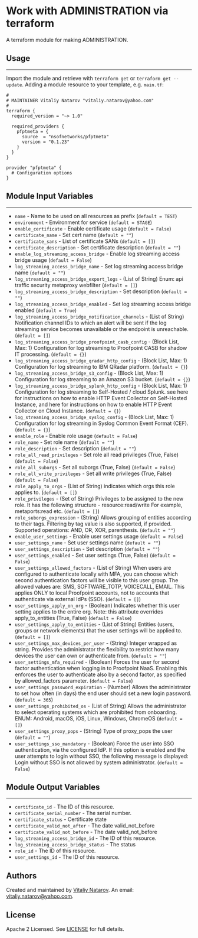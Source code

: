# Work with ADMINISTRATION via terraform

A terraform module for making ADMINISTRATION.


## Usage
----------------------
Import the module and retrieve with ```terraform get``` or ```terraform get --update```. Adding a module resource to your template, e.g. `main.tf`:

```
#
# MAINTAINER Vitaliy Natarov "vitaliy.natarov@yahoo.com"
#
terraform {
  required_version = "~> 1.0"

  required_providers {
    pfptmeta = {
      source  = "nsofnetworks/pfptmeta"
      version = "0.1.23"
    }
  }
}

provider "pfptmeta" {
  # Configuration options
}

```

## Module Input Variables
----------------------
- `name` - Name to be used on all resources as prefix (`default = TEST`)
- `environment` - Environment for service (`default = STAGE`)
- `enable_certificate` - Enable certificate usage (`default = False`)
- `certificate_name` - Set cert name (`default = ""`)
- `certificate_sans` - List of certificate SANs (`default = []`)
- `certificate_description` - Set certificate description (`default = ""`)
- `enable_log_streaming_access_bridge` - Enable log streaming access bridge usage (`default = False`)
- `log_streaming_access_bridge_name` - Set log streaming access bridge name (`default = ""`)
- `log_streaming_access_bridge_export_logs` - (List of String) Enum: api traffic security metaproxy webfilter (`default = []`)
- `log_streaming_access_bridge_description` - Set description (`default = ""`)
- `log_streaming_access_bridge_enabled` - Set log streaming access bridge enabled (`default = True`)
- `log_streaming_access_bridge_notification_channels` - (List of String) Notification channel IDs to which an alert will be sent if the log streaming service becomes unavailable or the endpoint is unreachable. (`default = []`)
- `log_streaming_access_bridge_proofpoint_casb_config` - (Block List, Max: 1) Configuration for log streaming to Proofpoint CASB for shadow IT processing. (`default = {}`)
- `log_streaming_access_bridge_qradar_http_config` - (Block List, Max: 1) Configuration for log streaming to IBM QRadar platform. (`default = {}`)
- `log_streaming_access_bridge_s3_config` - (Block List, Max: 1) Configuration for log streaming to an Amazon S3 bucket. (`default = {}`)
- `log_streaming_access_bridge_splunk_http_config` - (Block List, Max: 1) Configuration for log streaming to Self-Hosted / cloud Splunk. see here for instructions on how to enable HTTP Event Collector on Self-Hosted Instance, and here for instructions on how to enable HTTP Event Collector on Cloud Instance. (`default = {}`)
- `log_streaming_access_bridge_syslog_config` - (Block List, Max: 1) Configuration for log streaming in Syslog Common Event Format (CEF). (`default = {}`)
- `enable_role` - Enable role usage (`default = False`)
- `role_name` - Set role name (`default = ""`)
- `role_description` - Set description (`default = ""`)
- `role_all_read_privileges` - Set role all read privileges (True, False) (`default = False`)
- `role_all_suborgs` - Set all suborgs (True, False) (`default = False`)
- `role_all_write_privileges` - Set all write privileges (True, False) (`default = False`)
- `role_apply_to_orgs` - (List of String) indicates which orgs this role applies to. (`default = []`)
- `role_privileges` - (Set of String) Privileges to be assigned to the new role. It has the following structure - resource:read/write For example, metaports:read etc. (`default = []`)
- `role_suborgs_expression` - (String) Allows grouping of entities according to their tags. Filtering by tag value is also supported, if provided. Supported operations: AND, OR, XOR, parenthesis. (`default = ""`)
- `enable_user_settings` - Enable user settings usage (`default = False`)
- `user_settings_name` - Set user settings name (`default = ""`)
- `user_settings_description` - Set description (`default = ""`)
- `user_settings_enabled` - Set user settings (True, False) (`default = False`)
- `user_settings_allowed_factors` - (List of String) When users are configured to authenticate locally with MFA, you can choose which second authentication factors will be visible to this user group. The allowed values are: SMS, SOFTWARE_TOTP, VOICECALL, EMAIL. This applies ONLY to local Proofpoint accounts, not to accounts that authenticate via external IdPs (SSO). (`default = []`)
- `user_settings_apply_on_org` - (Boolean) Indicates whether this user setting applies to the entire org. Note: this attribute overrides apply_to_entities (True, False) (`default = False`)
- `user_settings_apply_to_entities` - (List of String) Entities (users, groups or network elements) that the user settings will be applied to. (`default = []`)
- `user_settings_max_devices_per_user` - (String) Integer wrapped as string. Provides the administrator the flexibility to restrict how many devices the user can own or authenticate from. (`default = ""`)
- `user_settings_mfa_required` - (Boolean) Forces the user for second factor authentication when logging in to Proofpoint NaaS. Enabling this enforces the user to authenticate also by a second factor, as specified by allowed_factors parameter. (`default = False`)
- `user_settings_password_expiration` - (Number) Allows the administrator to set how often (in days) the end user should set a new login password. (`default = 365`)
- `user_settings_prohibited_os` - (List of String) Allows the administrator to select operating systems which are prohibited from onboarding. ENUM: Android, macOS, iOS, Linux, Windows, ChromeOS (`default = []`)
- `user_settings_proxy_pops` - (String) Type of proxy_pops the user (`default = ""`)
- `user_settings_sso_mandatory` - (Boolean) Force the user into SSO authentication, via the configured IdP. If this option is enabled and the user attempts to login without SSO, the following message is displayed: Login without SSO is not allowed by system administrator. (`default = False`)

## Module Output Variables
----------------------
- `certificate_id` - The ID of this resource.
- `certificate_serial_number` - The serial number.
- `certificate_status` - Certificate state
- `certificate_valid_not_after` - The date valid_not_before
- `certificate_valid_not_before` - The date valid_not_before
- `log_streaming_access_bridge_id` - The ID of this resource.
- `log_streaming_access_bridge_status` - The status
- `role_id` - The ID of this resource.
- `user_settings_id` - The ID of this resource.


## Authors

Created and maintained by [Vitaliy Natarov](https://github.com/SebastianUA). An email: [vitaliy.natarov@yahoo.com](vitaliy.natarov@yahoo.com).

## License

Apache 2 Licensed. See [LICENSE](https://github.com/SebastianUA/terraform/blob/master/LICENSE) for full details.
